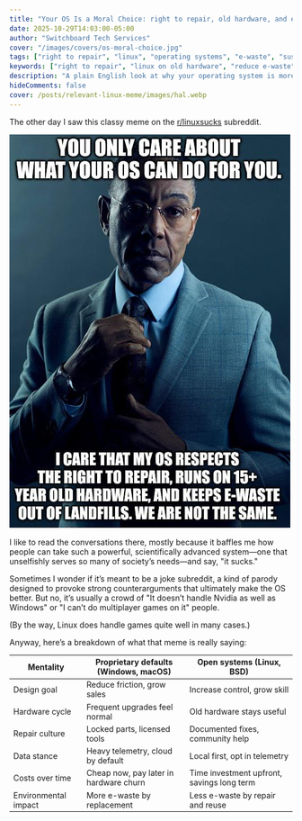 ```yaml
---
title: "Your OS Is a Moral Choice: right to repair, old hardware, and e-waste"
date: 2025-10-29T14:03:00-05:00
author: "Switchboard Tech Services"
cover: "/images/covers/os-moral-choice.jpg"
tags: ["right to repair", "linux", "operating systems", "e-waste", "sustainability"]
keywords: ["right to repair", "linux on old hardware", "reduce e-waste", "computer repair", "operating system ethics", "Kirksville tech"]
description: "A plain English look at why your operating system is more than convenience. It shapes repair rights, device lifespan, and how much junk ends up in landfills."
hideComments: false
cover: /posts/relevant-linux-meme/images/hal.webp
---
```


The other day I saw this classy meme on the [r/linuxsucks](https://www.reddit.com/r/linuxsucks/) subreddit. 

![Giancarlo Esposito tells it like it is in the Linux World](images/windows-vs-linux-users-meme.jpeg)

I like to read the conversations there, mostly because it baffles me how people can take such a powerful, scientifically advanced system—one that unselfishly serves so many of society’s needs—and say, "it sucks."

Sometimes I wonder if it’s meant to be a joke subreddit, a kind of parody designed to provoke strong counterarguments that ultimately make the OS better. But no, it’s usually a crowd of "It doesn’t handle Nvidia as well as Windows" or "I can’t do multiplayer games on it" people.

(By the way, Linux does handle games quite well in many cases.)

Anyway, here’s a breakdown of what that meme is really saying:

| Mentality            | Proprietary defaults (Windows, macOS)  | Open systems (Linux, BSD)                  |
| -------------------- | -------------------------------------- | ------------------------------------------ |
| Design goal          | Reduce friction, grow sales            | Increase control, grow skill               |
| Hardware cycle       | Frequent upgrades feel normal          | Old hardware stays useful                  |
| Repair culture       | Locked parts, licensed tools           | Documented fixes, community help           |
| Data stance          | Heavy telemetry, cloud by default      | Local first, opt in telemetry              |
| Costs over time      | Cheap now, pay later in hardware churn | Time investment upfront, savings long term |
| Environmental impact | More e-waste by replacement            | Less e-waste by repair and reuse           |
